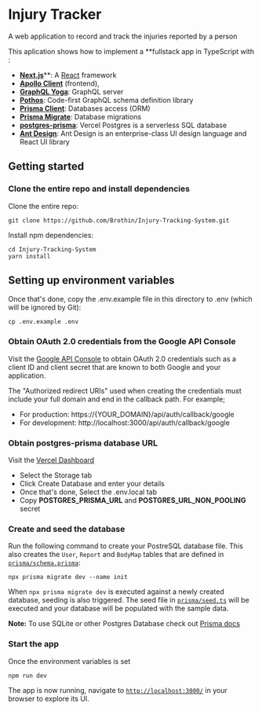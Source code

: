 # Injury Tracker

A web application to record and track the injuries reported by a person

This aplication shows how to implement a **fullstack app in TypeScript with :
- [**Next.js**](https://nextjs.org/)**: A [React](https://reactjs.org/) framework
- [**Apollo Client**](https://www.apollographql.com/docs/react/) (frontend), 
- [**GraphQL Yoga**](https://the-guild.dev/graphql/yoga-server): GraphQL server
- [**Pothos**](https://pothos-graphql.dev/): Code-first GraphQL schema definition library
- [**Prisma Client**](https://www.prisma.io/docs/concepts/components/prisma-client): Databases access (ORM)
- [**Prisma Migrate**](https://www.prisma.io/docs/concepts/components/prisma-migrate): Database migrations
- [**postgres-prisma**](https://vercel.com/docs/storage/vercel-postgres): Vercel Postgres is a serverless SQL database
- [**Ant Design**](https://ant.design): Ant Design is an enterprise-class UI design language and React UI library

## Getting started

### Clone the entire repo and install dependencies

Clone the entire repo:

```
git clone https://github.com/Brothin/Injury-Tracking-System.git
```

Install npm dependencies:

```
cd Injury-Tracking-System
yarn install
```

## Setting up environment variables

Once that's done, copy the .env.example file in this directory to .env (which will be ignored by Git):

```
cp .env.example .env
```

### Obtain OAuth 2.0 credentials from the Google API Console

Visit the [Google API Console](https://developers.google.com/identity/protocols/oauth2) to obtain OAuth 2.0 credentials such as a client ID and client secret that are known to both Google and your application.

The "Authorized redirect URIs" used when creating the credentials must include your full domain and end in the callback path. For example;

- For production: https://{YOUR_DOMAIN}/api/auth/callback/google
- For development: http://localhost:3000/api/auth/callback/google

### Obtain postgres-prisma database URL

Visit the [Vercel Dashboard](https://vercel.com/dashboard) 
- Select the Storage tab
- Click Create Database and enter your details
- Once that's done, Select the .env.local tab
- Copy **POSTGRES_PRISMA_URL** and **POSTGRES_URL_NON_POOLING** secret

### Create and seed the database

Run the following command to create your PostreSQL database file. This also creates the `User`, `Report` and `BodyMap` tables that are defined in [`prisma/schema.prisma`](./prisma/schema.prisma):

```
npx prisma migrate dev --name init
```

When `npx prisma migrate dev` is executed against a newly created database, seeding is also triggered. The seed file in [`prisma/seed.ts`](./prisma/seed.ts) will be executed and your database will be populated with the sample data.

**Note:**
To use SQLite or other Postgres Database check out [Prisma docs](https://www.prisma.io/docs/concepts/database-connectors/postgresql)

### Start the app
Once the environment variables is set

```
npm run dev
```

The app is now running, navigate to [`http://localhost:3000/`](http://localhost:3000/) in your browser to explore its UI.
